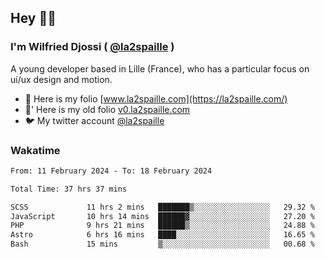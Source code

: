 ## Hey 👋🏾
### I'm Wilfried Djossi ( <a href="https://twitter.com/la2spaille/" target="_blank">@la2spaille</a> )
A young developer based in Lille (France), who has a particular focus on ui/ux design and motion.

- 🎨 Here is my folio [www.la2spaille.com](https://la2spaille.com/)
- 🎨' Here is my old folio [v0.la2spaille.com](https://v0.la2spaille.com/)
- 🐦 My twitter account [@la2spaille](https://twitter.com/la2spaille/)

### Wakatime
<!--START_SECTION:waka-->

```txt
From: 11 February 2024 - To: 18 February 2024

Total Time: 37 hrs 37 mins

SCSS             11 hrs 2 mins   ███████▒░░░░░░░░░░░░░░░░░   29.32 %
JavaScript       10 hrs 14 mins  ██████▓░░░░░░░░░░░░░░░░░░   27.20 %
PHP              9 hrs 21 mins   ██████▒░░░░░░░░░░░░░░░░░░   24.88 %
Astro            6 hrs 16 mins   ████░░░░░░░░░░░░░░░░░░░░░   16.65 %
Bash             15 mins         ▒░░░░░░░░░░░░░░░░░░░░░░░░   00.68 %
```

<!--END_SECTION:waka-->
<!--
**la2spaille/la2spaille** is a ✨ _special_ ✨ repository because its `README.md` (this file) appears on your GitHub profile.

Here are some ideas to get you started:

- 🔭 I’m currently working on ...
- 🌱 I’m currently learning ...
- 👯 I’m looking to collaborate on ...
- 🤔 I’m looking for help with ...
- 💬 Ask me about ...
- 📫 How to reach me: ...
- 😄 Pronouns: ...
- ⚡ Fun fact: ...
-->
